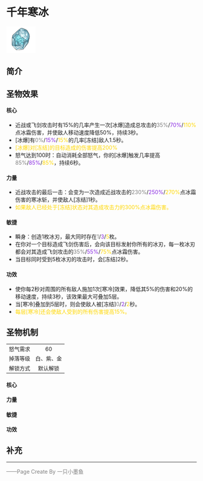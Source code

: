 # 千年寒冰
![千年寒冰](../Img/Texture2D_Potion/千年寒冰.png)
## 简介
## 圣物效果
#### **核心**  
- 近战或飞剑攻击时有15%的几率产生一次[冰爆]造成总攻击的<font color=gray>35%</font>/<font color=BlueViolet>70%</font>/<font color=gold>110%</font>点冰霜伤害，并使敌人移动速度降低50%，持续3秒。
- [冰爆]有<font color=gray>0%</font>/<font color=BlueViolet>15%</font>/<font color=gold>15%</font>的几率[冻结]敌人1.5秒。
- <font color=gold>[冰爆]对[冻结]的目标造成的伤害提高200% </font>
- 怒气达到100时：自动消耗全部怒气，你的[冰爆]触发几率提高<font color=gray>85%</font>/<font color=BlueViolet>85%</font>/<font color=gold>85%</font>，持续6秒。

#### **力量** 
- 近战攻击的最后一击：会变为一次造成近战攻击的<font color=gray>230%</font>/<font color=BlueViolet>250%</font>/<font color=gold>270%</font>点冰霜伤害的寒冰斩，并使敌人[冻结]1秒。
- <font color=gold>如果敌人已经处于[冻结]状态对其造成攻击力的300%点冰霜伤害。</font>

#### **敏捷**
- 瞬身：创造1枚冰刃，最大同时存在<font color=gray>1</font>/<font color=BlueViolet>3</font>/<font color=gold>5</font>枚。
- 在你对一个目标造成飞剑伤害后，会向该目标发射你所有的冰刃，每一枚冰刃都会对其造成飞剑攻击的<font color=gray>35%</font>/<font color=BlueViolet>55%</font>/<font color=gold>75%</font>点冰霜伤害。
- 当目标同时受到5枚冰刃的攻击时，会[冻结]2秒。

#### **功效**
- 使你每2秒对周围的所有敌人施加1次[寒冷]效果，降低其5%的伤害和20%的移动速度，持续3秒，该效果最大可叠加5层。
- 当[寒冷]叠加到5层时，则会使敌人被[冻结]<font color=gray>0</font>/<font color=BlueViolet>2</font>/<font color=gold>2</font>秒。
- <font color=gold>每层[寒冷]还会使敌人受到的所有伤害提高15%。</font>


## 圣物机制
|||
| :----: | :----: |
|怒气需求|60|
|掉落等级|白、紫、金|
|解锁方式|默认解锁|

#### **核心**

#### **力量**

#### **敏捷**

#### **功效**


## 补充

---

<font color=grey>——Page Create By 一只小墨鱼</font>
